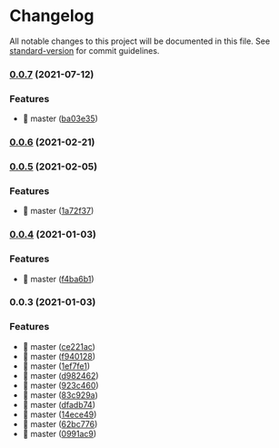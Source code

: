 # Changelog

All notable changes to this project will be documented in this file. See [standard-version](https://github.com/conventional-changelog/standard-version) for commit guidelines.

### [0.0.7](https://github.com/chenjiajing23/good-cli/compare/v0.0.6...v0.0.7) (2021-07-12)


### Features

* 🎸 master ([ba03e35](https://github.com/chenjiajing23/good-cli/commit/ba03e3596c9defe9e4bca77888606ad631a7ce36))

### [0.0.6](https://github.com/chenjiajing23/good-cli/compare/v0.0.5...v0.0.6) (2021-02-21)

### [0.0.5](https://github.com/chenjiajing23/good-cli/compare/v0.0.4...v0.0.5) (2021-02-05)


### Features

* 🎸 master ([1a72f37](https://github.com/chenjiajing23/good-cli/commit/1a72f37f35f22a28cb77c8cea6db53c32cc69219))

### [0.0.4](https://github.com/chenjiajing23/good-cli/compare/v0.0.3...v0.0.4) (2021-01-03)


### Features

* 🎸 master ([f4ba6b1](https://github.com/chenjiajing23/good-cli/commit/f4ba6b1bfe9c31262d071301c63c56d06ce2b62d))

### 0.0.3 (2021-01-03)


### Features

* 🎸 master ([ce221ac](https://github.com/chenjiajing23/good-cli/commit/ce221acf810b01f413b8189317a47c4f2b03b627))
* 🎸 master ([f940128](https://github.com/chenjiajing23/good-cli/commit/f9401289def9cdad4ada94f5042e68d54e0d2342))
* 🎸 master ([1ef7fe1](https://github.com/chenjiajing23/good-cli/commit/1ef7fe1983ba56f6a46206ac3251143d2603baae))
* 🎸 master ([d982462](https://github.com/chenjiajing23/good-cli/commit/d982462894a30e870179a56abffa9a3e5400a8ba))
* 🎸 master ([923c460](https://github.com/chenjiajing23/good-cli/commit/923c4602108430f15a7568282ab2a97d719e1442))
* 🎸 master ([83c929a](https://github.com/chenjiajing23/good-cli/commit/83c929a68d2f9a12adf6a1d6470a326bcd71f2d9))
* 🎸 master ([dfadb74](https://github.com/chenjiajing23/good-cli/commit/dfadb7476dda27dfd7778b9177f115640437ba70))
* 🎸 master ([14ece49](https://github.com/chenjiajing23/good-cli/commit/14ece49f9a61bfbf409246877af70f834149d5a0))
* 🎸 master ([62bc776](https://github.com/chenjiajing23/good-cli/commit/62bc7766e86bcd5f1af52e48403d09b9b2f0d45e))
* 🎸 master ([0991ac9](https://github.com/chenjiajing23/good-cli/commit/0991ac927bf57fb08271e2c41fa3dcfdaf1694a3))
